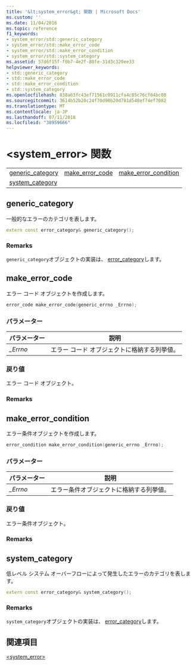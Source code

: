 ```yaml
---
title: '&lt;system_error&gt; 関数 | Microsoft Docs'
ms.custom: ''
ms.date: 11/04/2016
ms.topic: reference
f1_keywords:
- system_error/std::generic_category
- system_error/std::make_error_code
- system_error/std::make_error_condition
- system_error/std::system_category
ms.assetid: 57d6f15f-f0b7-4e2f-80fe-31d3c320ee33
helpviewer_keywords:
- std::generic_category
- std::make_error_code
- std::make_error_condition
- std::system_category
ms.openlocfilehash: 838a63fc43ef71561c0911cfa4c85c76cf04bc08
ms.sourcegitcommit: 3614b52b28c24f70d90b20d781d548ef74ef7082
ms.translationtype: MT
ms.contentlocale: ja-JP
ms.lasthandoff: 07/11/2018
ms.locfileid: "38959666"
---
```

# <a name="ltsystemerrorgt-functions"></a>&lt;system_error&gt; 関数

||||
|-|-|-|
|[generic_category](#generic_category)|[make_error_code](#make_error_code)|[make_error_condition](#make_error_condition)|
|[system_category](#system_category)|

## <a name="generic_category"></a>  generic_category

一般的なエラーのカテゴリを表します。

```cpp
extern const error_category& generic_category();
```

### <a name="remarks"></a>Remarks

`generic_category`オブジェクトの実装は、 [error_category](../standard-library/error-category-class.md)します。

## <a name="make_error_code"></a>  make_error_code

エラー コード オブジェクトを作成します。

```cpp
error_code make_error_code(generic_errno _Errno);
```

### <a name="parameters"></a>パラメーター

|パラメーター|説明|
|---------------|-----------------|
|*_Errno*|エラー コード オブジェクトに格納する列挙値。|

### <a name="return-value"></a>戻り値

エラー コード オブジェクト。

### <a name="remarks"></a>Remarks

## <a name="make_error_condition"></a>  make_error_condition

エラー条件オブジェクトを作成します。

```cpp
error_condition make_error_condition(generic_errno _Errno);
```

### <a name="parameters"></a>パラメーター

|パラメーター|説明|
|---------------|-----------------|
|*_Errno*|エラー条件オブジェクトに格納する列挙値。|

### <a name="return-value"></a>戻り値

エラー条件オブジェクト。

### <a name="remarks"></a>Remarks

## <a name="system_category"></a>  system_category

低レベル システム オーバーフローによって発生したエラーのカテゴリを表します。

```cpp
extern const error_category& system_category();
```

### <a name="remarks"></a>Remarks

`system_category`オブジェクトの実装は、 [error_category](../standard-library/error-category-class.md)します。

## <a name="see-also"></a>関連項目

[<system_error>](../standard-library/system-error.md)<br/>
